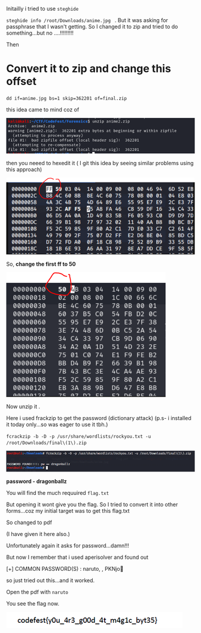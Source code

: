 Initailly i tried to use `steghide`

`steghide info /root/Downloads/anime.jpg ` . But it was asking for passphrase that I wasn't getting. 
So I changed it to zip and tried to do something...but no ....!!!!!!!!!



Then 

# Convert it to zip and change this offset 
 `dd if=anime.jpg bs=1 skip=362201 of=final.zip`

 this idea came to mind coz of 

![img](./ss/1.png)

then 
 you neeed to  hexedit it 
 ( I git this idea by seeing similar problems using this approach)

![img](./ss/2.PNG)


So, **change the first ff to 50**

![img](./ss/3.PNG)

Now unzip it .

Here i used frackzip to get the password  (dictionary attack)
(p.s- i installed it today only...so was eager to use it tbh.)

`fcrackzip -b -D -p /usr/share/wordlists/rockyou.txt -u /root/Downloads/final\(1\).zip`

![img](./ss/4.PNG)


**password - dragonballz**


You will find the much requuired `flag.txt`

But opening it wont give you the flag. So I tried to convert it into other forms...coz my initial target was to get this flag.txt

So changed to pdf 

(I have given it here also.)

Unfortunately again it asks for password...damn!!! 

But now I remember that i used aperisolver and found out 

[+] COMMON PASSWORD(S) : naruto, , PKNjo

so just tried out this...and it worked. 

Open the pdf with `naruto`

You see the flag now. 

![img](./ss/5.PNG)